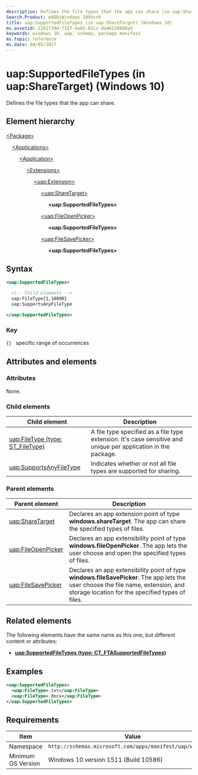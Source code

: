 ```yaml
---
description: Defines the file types that the app can share (in uap:ShareTarget).
Search.Product: eADQiWindows 10XVcnh
title: uap:SupportedFileTypes (in uap:ShareTarget) (Windows 10)
ms.assetid: 2161f39d-f31f-4ab5-81cc-da46126808a5
keywords: windows 10, uwp, schema, package manifest
ms.topic: reference
ms.date: 04/05/2017
---
```


# uap:SupportedFileTypes (in uap:ShareTarget) (Windows 10)

Defines the file types that the app can share.

## Element hierarchy

[\<Package\>](element-package.md)

&nbsp;&nbsp;&nbsp;&nbsp;[\<Applications\>](element-applications.md)

&nbsp;&nbsp;&nbsp;&nbsp; &nbsp;&nbsp;&nbsp;&nbsp;[\<Application\>](element-application.md)

&nbsp;&nbsp;&nbsp;&nbsp; &nbsp;&nbsp;&nbsp;&nbsp; &nbsp;&nbsp;&nbsp;&nbsp;[\<Extensions\>](element-extensions.md)

&nbsp;&nbsp;&nbsp;&nbsp; &nbsp;&nbsp;&nbsp;&nbsp; &nbsp;&nbsp;&nbsp;&nbsp; &nbsp;&nbsp;&nbsp;&nbsp;[\<uap:Extension\>](element-uap-extension.md)

&nbsp;&nbsp;&nbsp;&nbsp; &nbsp;&nbsp;&nbsp;&nbsp; &nbsp;&nbsp;&nbsp;&nbsp; &nbsp;&nbsp;&nbsp;&nbsp; &nbsp;&nbsp;&nbsp;&nbsp;[\<uap:ShareTarget\>](element-uap-sharetarget.md)

&nbsp;&nbsp;&nbsp;&nbsp; &nbsp;&nbsp;&nbsp;&nbsp; &nbsp;&nbsp;&nbsp;&nbsp; &nbsp;&nbsp;&nbsp;&nbsp; &nbsp;&nbsp;&nbsp;&nbsp; &nbsp;&nbsp;&nbsp;&nbsp;**\<uap:SupportedFileTypes\>**

&nbsp;&nbsp;&nbsp;&nbsp; &nbsp;&nbsp;&nbsp;&nbsp; &nbsp;&nbsp;&nbsp;&nbsp; &nbsp;&nbsp;&nbsp;&nbsp; &nbsp;&nbsp;&nbsp;&nbsp;[\<uap:FileOpenPicker\>](element-uap-fileopenpicker.md)

&nbsp;&nbsp;&nbsp;&nbsp; &nbsp;&nbsp;&nbsp;&nbsp; &nbsp;&nbsp;&nbsp;&nbsp; &nbsp;&nbsp;&nbsp;&nbsp; &nbsp;&nbsp;&nbsp;&nbsp; &nbsp;&nbsp;&nbsp;&nbsp;**\<uap:SupportedFileTypes\>**

&nbsp;&nbsp;&nbsp;&nbsp; &nbsp;&nbsp;&nbsp;&nbsp; &nbsp;&nbsp;&nbsp;&nbsp; &nbsp;&nbsp;&nbsp;&nbsp; &nbsp;&nbsp;&nbsp;&nbsp;[\<uap:FileSavePicker\>](element-uap-filesavepicker.md)

&nbsp;&nbsp;&nbsp;&nbsp; &nbsp;&nbsp;&nbsp;&nbsp; &nbsp;&nbsp;&nbsp;&nbsp; &nbsp;&nbsp;&nbsp;&nbsp; &nbsp;&nbsp;&nbsp;&nbsp; &nbsp;&nbsp;&nbsp;&nbsp;**\<uap:SupportedFileTypes\>**

## Syntax

```xml
<uap:SupportedFileTypes>

  <!-- Child elements -->
  uap:FileType{1,10000}
  uap:SupportsAnyFileType

</uap:SupportedFileTypes>
```

### Key

`{}`   specific range of occurrences

## Attributes and elements

### Attributes

None.

### Child elements

| Child element | Description |
|-|-|
| [uap:FileType (type: ST_FileType)](element-1-uap-filetype.md) | A file type specified as a file type extension. It's case sensitive and unique per application in the package. |
| [uap:SupportsAnyFileType](element-uap-supportsanyfiletype.md) | Indicates whether or not all file types are supported for sharing. |

### Parent elements

| Parent element | Description |
|-|-|
| [uap:ShareTarget](element-uap-sharetarget.md) | Declares an app extension point of type **windows.shareTarget**. The app can share the specified types of files. |
| [uap:FileOpenPicker](element-uap-fileopenpicker.md) | Declares an app extensibility point of type **windows.fileOpenPicker**. The app lets the user choose and open the specified types of files. |
| [uap:FileSavePicker](element-uap-filesavepicker.md) | Declares an app extensibility point of type **windows.fileSavePicker**. The app lets the user choose the file name, extension, and storage location for the specified types of files. |

## Related elements

The following elements have the same name as this one, but different content or attributes:

- **[uap:SupportedFileTypes (type: CT_FTASupportedFileTypes)](element-uap-supportedfiletypes.md)**

## Examples

```xml
<uap:SupportedFileTypes>
  <uap:FileType>.txt</uap:FileType>
  <uap:FileType>.docx</uap:FileType>
</uap:SupportedFileTypes>
```

## Requirements

| Item  | Value  |
|--|--|
| Namespace | `http://schemas.microsoft.com/appx/manifest/uap/windows10` |
| Minimum OS Version | Windows 10 version 1511 (Build 10586) |
